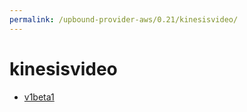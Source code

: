```yaml
---
permalink: /upbound-provider-aws/0.21/kinesisvideo/
---
```


# kinesisvideo



* [v1beta1](v1beta1/index.md)